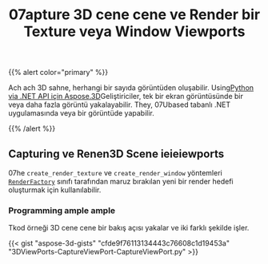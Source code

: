 ﻿---
title: 07apture 3D cene cene ve Render bir Texture veya Window Viewports
type: docs
weight: 20
url: /tr/python-net/capture-the-viewports-of-3d-scene-and-render-to-a-texture-or-window/
description: Ach ach 3D sahne, herhangi bir sayıda görüntüden oluşabilir. Python via .NET API için 07sing Aspose.3D, geliştiriciler tek bir ekran görüntüsünde bir veya daha fazla görüntü yakalayabilir. They, 07Ubased tabanlı 076. 481 uygulamasında veya bir görüntüde işleyebilir.
---
{{% alert color="primary" %}}

Ach ach 3D sahne, herhangi bir sayıda görüntüden oluşabilir. Using[Python via .NET API için Aspose.3D](https://products.aspose.com/3d/python-net/)Geliştiriciler, tek bir ekran görüntüsünde bir veya daha fazla görüntü yakalayabilir. They, 07Ubased tabanlı .NET uygulamasında veya bir görüntüde yapabilir.

{{% /alert %}}
## **Capturing ve Renen3D Scene ieieiewports**
07he `create_render_texture` ve `create_render_window` yöntemleri [`RenderFactory`](https://reference.aspose.com/3d/net/aspose.threed.render/renderfactory) sınıfı tarafından maruz bırakılan yeni bir render hedefi oluşturmak için kullanılabilir.
### **Programming ample ample**
Tkod örneği 3D cene cene bir bakış açısı yakalar ve iki farklı şekilde işler.

{{< gist "aspose-3d-gists" "cfde9f76113134443c76608c1d19453a" "3DViewPorts-CaptureViewPort-CaptureViewPort.py" >}}
